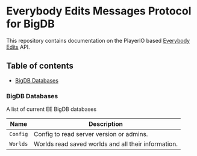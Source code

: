 # Everybody Edits Messages Protocol for BigDB
This repository contains documentation on the PlayerIO based [Everybody Edits](http://everybodyedits.com) API.

## Table of contents
- [BigDB Databases](#BigDB-Databases)


### <a id="BigDB-Database">BigDB Databases</a>
A list of current EE BigDB databases

| Name      | Description
| --- | -----------
| `Config` | Config to read server version or admins.
| `Worlds` | Worlds read saved worlds and all their information.  
